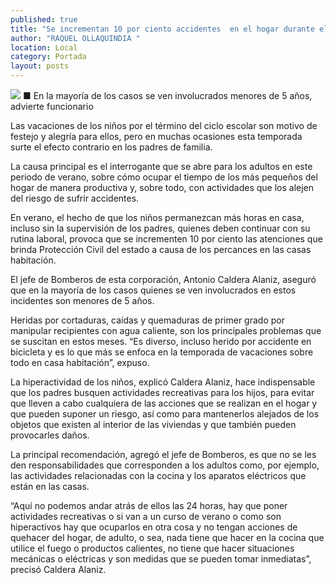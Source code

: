 ```yaml
---
published: true
title: "Se incrementan 10 por ciento accidentes  en el hogar durante el verano, informa PC"
author: "RAQUEL OLLAQUINDIA "
location: Local
category: Portada
layout: posts
---
```


![](http://i.imgur.com/sgVIoScm.jpg)
■ En la mayoría de los casos se ven involucrados menores de 5 años, advierte funcionario

Las vacaciones de los niños por el término del ciclo escolar son motivo de festejo y alegría para ellos, pero en muchas ocasiones esta temporada surte el efecto contrario en los padres de familia.

La causa principal es el interrogante que se abre para los adultos en este periodo de verano, sobre cómo ocupar el tiempo de los más pequeños del hogar de manera productiva y, sobre todo, con actividades que los alejen del riesgo de sufrir accidentes.

En verano, el hecho de que los niños permanezcan más horas en casa, incluso sin la supervisión de los padres, quienes deben continuar con su rutina laboral, provoca que se incrementen 10 por ciento las atenciones que brinda Protección Civil del estado a causa de los percances en las casas habitación.

El jefe de Bomberos de esta corporación, Antonio Caldera Alaniz, aseguró que en la mayoría de los casos quienes se ven involucrados en estos incidentes son menores de 5 años.

Heridas por cortaduras, caídas y quemaduras de primer grado por manipular recipientes con agua caliente, son los principales problemas que se suscitan en estos meses.
“Es diverso, incluso herido por accidente en bicicleta y es lo que más se enfoca en la temporada de vacaciones sobre todo en casa habitación”, expuso.

La hiperactividad de los niños, explicó Caldera Alaniz, hace indispensable que los padres busquen actividades recreativas para los hijos, para evitar que lleven a cabo cualquiera de las acciones que se realizan en el hogar y que pueden suponer un riesgo, así como para mantenerlos alejados de los objetos que existen al interior de las viviendas y que también pueden provocarles daños.

La principal recomendación, agregó el jefe de Bomberos, es que no se les den responsabilidades que corresponden a los adultos como, por ejemplo, las actividades relacionadas con la cocina y los aparatos eléctricos que están en las casas.

“Aquí no podemos andar atrás de ellos las 24 horas, hay que poner actividades recreativas o si van a un curso de verano o como son hiperactivos hay que ocuparlos en otra cosa y no tengan acciones de quehacer del hogar, de adulto, o sea, nada tiene que hacer en la cocina que utilice el fuego o productos calientes, no tiene que hacer situaciones mecánicas o eléctricas y son medidas que se pueden tomar inmediatas”, precisó Caldera Alaniz.
